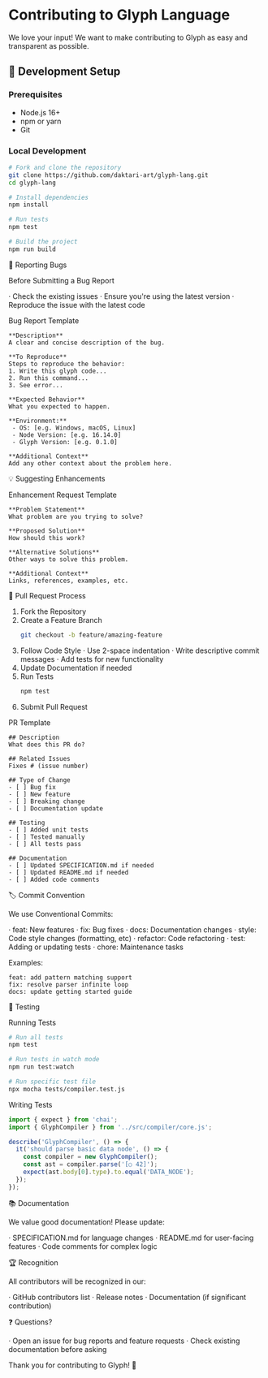 # Contributing to Glyph Language

We love your input! We want to make contributing to Glyph as easy and transparent as possible.

## 🎯 Development Setup

### Prerequisites
- Node.js 16+ 
- npm or yarn
- Git

### Local Development
```bash
# Fork and clone the repository
git clone https://github.com/daktari-art/glyph-lang.git
cd glyph-lang

# Install dependencies
npm install

# Run tests
npm test

# Build the project
npm run build
```

🐛 Reporting Bugs

Before Submitting a Bug Report

· Check the existing issues
· Ensure you're using the latest version
· Reproduce the issue with the latest code

Bug Report Template

```
**Description**
A clear and concise description of the bug.

**To Reproduce**
Steps to reproduce the behavior:
1. Write this glyph code...
2. Run this command...
3. See error...

**Expected Behavior**
What you expected to happen.

**Environment:**
 - OS: [e.g. Windows, macOS, Linux]
 - Node Version: [e.g. 16.14.0]
 - Glyph Version: [e.g. 0.1.0]

**Additional Context**
Add any other context about the problem here.
```

💡 Suggesting Enhancements

Enhancement Request Template

```
**Problem Statement**
What problem are you trying to solve?

**Proposed Solution**
How should this work?

**Alternative Solutions**
Other ways to solve this problem.

**Additional Context**
Links, references, examples, etc.
```

🔧 Pull Request Process

1. Fork the Repository
2. Create a Feature Branch
   ```bash
   git checkout -b feature/amazing-feature
   ```
3. Follow Code Style
   · Use 2-space indentation
   · Write descriptive commit messages
   · Add tests for new functionality
4. Update Documentation if needed
5. Run Tests
   ```bash
   npm test
   ```
6. Submit Pull Request

PR Template

```
## Description
What does this PR do?

## Related Issues
Fixes # (issue number)

## Type of Change
- [ ] Bug fix
- [ ] New feature
- [ ] Breaking change
- [ ] Documentation update

## Testing
- [ ] Added unit tests
- [ ] Tested manually
- [ ] All tests pass

## Documentation
- [ ] Updated SPECIFICATION.md if needed
- [ ] Updated README.md if needed
- [ ] Added code comments
```

🏷️ Commit Convention

We use Conventional Commits:

· feat: New features
· fix: Bug fixes
· docs: Documentation changes
· style: Code style changes (formatting, etc)
· refactor: Code refactoring
· test: Adding or updating tests
· chore: Maintenance tasks

Examples:

```
feat: add pattern matching support
fix: resolve parser infinite loop
docs: update getting started guide
```

🧪 Testing

Running Tests

```bash
# Run all tests
npm test

# Run tests in watch mode
npm run test:watch

# Run specific test file
npx mocha tests/compiler.test.js
```

Writing Tests

```javascript
import { expect } from 'chai';
import { GlyphCompiler } from '../src/compiler/core.js';

describe('GlyphCompiler', () => {
  it('should parse basic data node', () => {
    const compiler = new GlyphCompiler();
    const ast = compiler.parse('[○ 42]');
    expect(ast.body[0].type).to.equal('DATA_NODE');
  });
});
```

📚 Documentation

We value good documentation! Please update:

· SPECIFICATION.md for language changes
· README.md for user-facing features
· Code comments for complex logic

🏆 Recognition

All contributors will be recognized in our:

· GitHub contributors list
· Release notes
· Documentation (if significant contribution)

❓ Questions?

· Open an issue for bug reports and feature requests
· Check existing documentation before asking

Thank you for contributing to Glyph! 🎉
